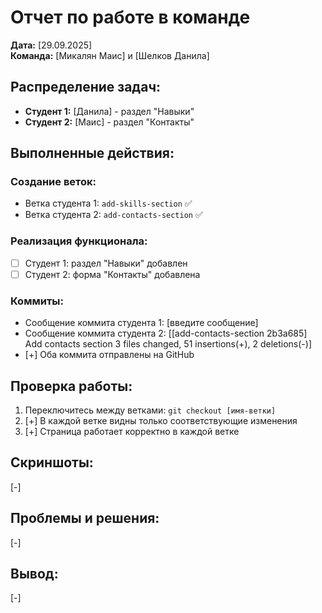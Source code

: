 # Отчет по работе в команде

**Дата:** [29.09.2025]  
**Команда:** [Микалян Маис] и [Шелков Данила]

## Распределение задач:
- **Студент 1:** [Данила] - раздел "Навыки"
- **Студент 2:** [Маис] - раздел "Контакты"

## Выполненные действия:

### Создание веток:
- Ветка студента 1: `add-skills-section` ✅
- Ветка студента 2: `add-contacts-section` ✅

### Реализация функционала:
- [ ] Студент 1: раздел "Навыки" добавлен
- [ ] Студент 2: форма "Контакты" добавлена

### Коммиты:
- Сообщение коммита студента 1: [введите сообщение]
- Сообщение коммита студента 2: [[add-contacts-section 2b3a685] Add contacts section
 3 files changed, 51 insertions(+), 2 deletions(-)]
- [+] Оба коммита отправлены на GitHub

## Проверка работы:
1. Переключитесь между ветками: `git checkout [имя-ветки]`
2. [+] В каждой ветке видны только соответствующие изменения
3. [+] Страница работает корректно в каждой ветке

## Скриншоты:
[-]

## Проблемы и решения:
[-]

## Вывод:
[-]